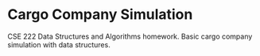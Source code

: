 # Cargo Company Simulation 
CSE 222 Data Structures and Algorithms homework. Basic cargo company simulation with data structures.
